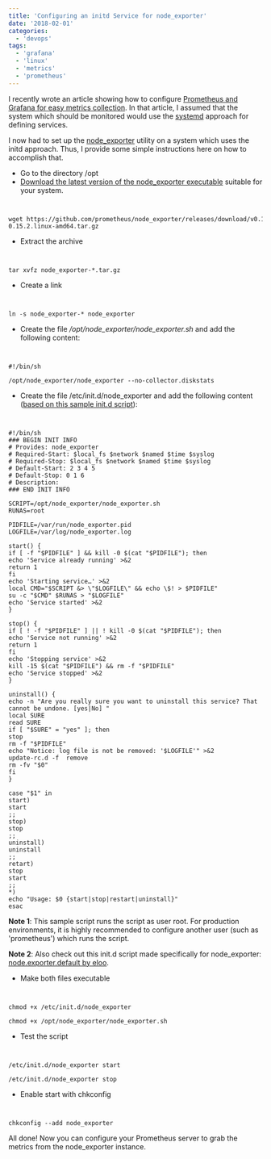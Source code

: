 ```yaml
---
title: 'Configuring an initd Service for node_exporter'
date: '2018-02-01'
categories:
  - 'devops'
tags:
  - 'grafana'
  - 'linux'
  - 'metrics'
  - 'prometheus'
---
```


I recently wrote an article showing how to configure [Prometheus and Grafana for easy metrics collection](http://maxrohde.com/2018/01/23/setting-up-prometheus-and-grafana-for-centos-rhel-7-monitoring/). In that article, I assumed that the system which should be monitored would use the [systemd](https://en.wikipedia.org/wiki/Systemd) approach for defining services.

I now had to set up the [node_exporter](https://github.com/prometheus/node_exporter) utility on a system which uses the initd approach. Thus, I provide some simple instructions here on how to accomplish that.

- Go to the directory /opt
- [Download the latest version of the node_exporter executable](https://prometheus.io/download/#node_exporter) suitable for your system.

```


wget https://github.com/prometheus/node_exporter/releases/download/v0.15.2/node_exporter-0.15.2.linux-amd64.tar.gz

```

- Extract the archive

```


tar xvfz node_exporter-*.tar.gz

```

- Create a link

```


ln -s node_exporter-* node_exporter

```

- Create the file */opt/node_exporter/node_exporter.sh* and add the following content:

```


#!/bin/sh

/opt/node_exporter/node_exporter --no-collector.diskstats

```

- Create the file /etc/init.d/node_exporter and add the following content ([based on this sample init.d script](https://gist.github.com/naholyr/4275302)):

```


#!/bin/sh
### BEGIN INIT INFO
# Provides: node_exporter
# Required-Start: $local_fs $network $named $time $syslog
# Required-Stop: $local_fs $network $named $time $syslog
# Default-Start: 2 3 4 5
# Default-Stop: 0 1 6
# Description:
### END INIT INFO

SCRIPT=/opt/node_exporter/node_exporter.sh
RUNAS=root

PIDFILE=/var/run/node_exporter.pid
LOGFILE=/var/log/node_exporter.log

start() {
if [ -f "$PIDFILE" ] && kill -0 $(cat "$PIDFILE"); then
echo 'Service already running' >&2
return 1
fi
echo 'Starting service…' >&2
local CMD="$SCRIPT &> \"$LOGFILE\" && echo \$! > $PIDFILE"
su -c "$CMD" $RUNAS > "$LOGFILE"
echo 'Service started' >&2
}

stop() {
if [ ! -f "$PIDFILE" ] || ! kill -0 $(cat "$PIDFILE"); then
echo 'Service not running' >&2
return 1
fi
echo 'Stopping service' >&2
kill -15 $(cat "$PIDFILE") && rm -f "$PIDFILE"
echo 'Service stopped' >&2
}

uninstall() {
echo -n "Are you really sure you want to uninstall this service? That cannot be undone. [yes|No] "
local SURE
read SURE
if [ "$SURE" = "yes" ]; then
stop
rm -f "$PIDFILE"
echo "Notice: log file is not be removed: '$LOGFILE'" >&2
update-rc.d -f  remove
rm -fv "$0"
fi
}

case "$1" in
start)
start
;;
stop)
stop
;;
uninstall)
uninstall
;;
retart)
stop
start
;;
*)
echo "Usage: $0 {start|stop|restart|uninstall}"
esac

```

**Note 1**: This sample script runs the script as user root. For production environments, it is highly recommended to configure another user (such as 'prometheus') which runs the script.

**Note 2**: Also check out this init.d script made specifically for node_exporter: [node.exporter.default by eloo](https://gist.github.com/eloo/a06d7c70ff2a841b7bb98cd322b851b9).

- Make both files executable

```


chmod +x /etc/init.d/node_exporter

chmod +x /opt/node_exporter/node_exporter.sh

```

- Test the script

```


/etc/init.d/node_exporter start

/etc/init.d/node_exporter stop

```

- Enable start with chkconfig

```


chkconfig --add node_exporter

```

All done! Now you can configure your Prometheus server to grab the metrics from the node_exporter instance.
